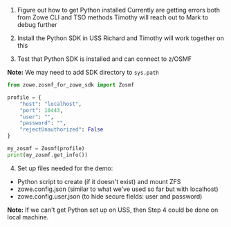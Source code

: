 1. Figure out how to get Python installed
Currently are getting errors both from Zowe CLI and TSO methods
Timothy will reach out to Mark to debug further

2. Install the Python SDK in USS
Richard and Timothy will work together on this

3. Test that Python SDK is installed and can connect to z/OSMF

**Note:** We may need to add SDK directory to `sys.path`
```python
from zowe.zosmf_for_zowe_sdk import Zosmf

profile = {
    "host": "localhost",
    "port": 10443,
    "user": "",
    "password": "",
    "rejectUnauthorized": False
}

my_zosmf = Zosmf(profile)
print(my_zosmf.get_info())
```

4. Set up files needed for the demo:
- Python script to create (if it doesn't exist) and mount ZFS
- zowe.config.json (similar to what we've used so far but with localhost)
- zowe.config.user.json (to hide secure fields: user and password)

**Note:** If we can't get Python set up on USS, then Step 4 could be done on local machine.
